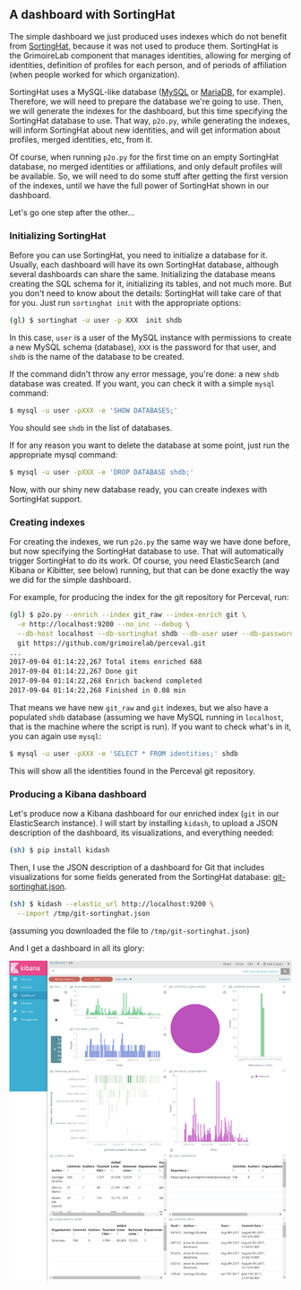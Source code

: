 ## A dashboard with SortingHat

The simple dashboard we just produced uses indexes which
do not benefit from [SortingHat](https://github.com/chaoss/grimoirelab-sortinghat),
because it was not used to produce them.
SortingHat is the GrimoireLab component that manages identities, allowing for merging of identities, definition of profiles for each person, and of periods of affiliation (when people worked for which organization).

SortingHat uses a MySQL-like database ([MySQL](https://www.mysql.com/) or [MariaDB](https://mariadb.org/), for example). Therefore, we will need to prepare the database we're going to use. Then, we will generate the indexes for the dashboard, but this time specifying the SortingHat database to use. That way, `p2o.py`, while generating the indexes, will inform SortingHat about new identities, and will get information about profiles, merged identities, etc, from it.

Of course, when running `p2o.py` for the first time on an empty SortingHat database, no merged identities or affiliations, and only default profiles will be available. So, we will need to do some stuff after getting the first version of the indexes, until we have the full power of SortingHat shown in our dashboard.

Let's go one step after the other...


### Initializing SortingHat

Before you can use SortingHat,
you need to initialize a database for it.
Usually, each dashboard will have its own SortingHat database, although several dashboards can share the same. Initializing the database means creating the SQL schema for it, initializing its tables, and not much more. But you don't need to know about the details: SortingHat will take care of that for you. Just run `sortinghat init` with the appropriate options:

```bash
(gl) $ sortinghat -u user -p XXX  init shdb
```

In this case, `user` is a user of the MySQL instance with permissions to create a new MySQL schema (database), `XXX` is the password for that user, and `shdb` is the name of the database to be created.

If the command didn't throw any error message, you're done: a new `shdb` database was created. If you want, you can check it with a simple `mysql` command:

```bash
$ mysql -u user -pXXX -e 'SHOW DATABASES;'
```

You should see `shdb` in the list of databases.

If for any reason you want to delete the database at some point, just run the appropriate mysql command:

```bash
$ mysql -u user -pXXX -e 'DROP DATABASE shdb;'
```

Now, with our shiny new database ready, you can create indexes with SortingHat support.

### Creating indexes

For creating the indexes, we run `p2o.py` the same way we have done before, but now specifying the SortingHat database to use. That will automatically trigger SortingHat to do its work. Of course, you need ElasticSearch (and Kibana or Kibitter, see below) running, but that can be done exactly the way we did for the simple dashboard.

For example, for producing the index for the git repository for Perceval, run:

```bash
(gl) $ p2o.py --enrich --index git_raw --index-enrich git \
  -e http://localhost:9200 --no_inc --debug \
  --db-host localhost --db-sortinghat shdb --db-user user --db-password XXX \
  git https://github.com/grimoirelab/perceval.git
...
2017-09-04 01:14:22,267 Total items enriched 688
2017-09-04 01:14:22,267 Done git
2017-09-04 01:14:22,268 Enrich backend completed
2017-09-04 01:14:22,268 Finished in 0.08 min
```

That means we have new `git_raw` and `git` indexes, but we also have a populated `shdb` database (assuming we have MySQL running in `localhost`, that is the machine where the script is run). If you want to check what's in it, you can again use `mysql`:

```bash
$ mysql -u user -pXXX -e 'SELECT * FROM identities;' shdb
```

This will show all the identities found in the Perceval git repository.

### Producing a Kibana dashboard

Let's produce now a Kibana dashboard for our enriched index (`git` in our ElasticSearch instance). I will start by installing `kidash`, to upload a JSON description of the dashboard, its visualizations, and everything needed:

```bash
(sh) $ pip install kidash
```

Then, I use the JSON description of a dashboard for Git that
includes visualizations for some fields generated from the SortingHat database: [git-sortinghat.json](dashboards/git-sortinghat.json).

```bash
(sh) $ kidash --elastic_url http://localhost:9200 \
  --import /tmp/git-sortinghat.json
```

(assuming you downloaded the file to `/tmp/git-sortinghat.json`)

And I get a dashboard in all its glory:


![](figs/dashboard-git-sortinghat.png)
